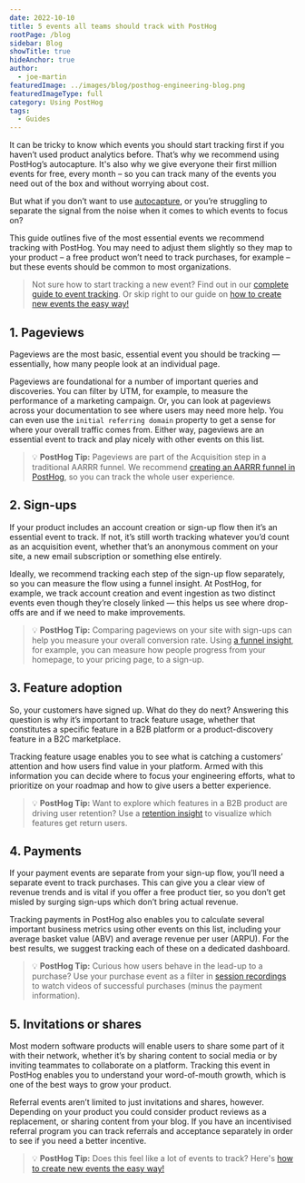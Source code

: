 ```yaml
---
date: 2022-10-10
title: 5 events all teams should track with PostHog
rootPage: /blog
sidebar: Blog
showTitle: true
hideAnchor: true
author:
  - joe-martin
featuredImage: ../images/blog/posthog-engineering-blog.png
featuredImageType: full
category: Using PostHog
tags:
  - Guides
---
```


It can be tricky to know which events you should start tracking first if you haven’t used product analytics before. That’s why we recommend using PostHog’s autocapture. It's also why we give everyone their first million events for free, every month – so you can track many of the events you need out of the box and without worrying about cost. 

But what if you don’t want to use [autocapture](/docs/integrate/client/js#autocapture), or you’re struggling to separate the signal from the noise when it comes to which events to focus on? 

This guide outlines five of the most essential events we recommend tracking with PostHog. You may need to adjust them slightly so they map to your product – a free product won’t need to track purchases, for example – but these events should be common to most organizations. 

> Not sure how to start tracking a new event? Find out in our [complete guide to event tracking](/tutorials/event-tracking-guide). Or skip right to our guide on [how to create new events the easy way!](/tutorials/how-to-capture-events-the-easy-way)

## 1. Pageviews
Pageviews are the most basic, essential event you should be tracking — essentially, how many people look at an individual page. 

Pageviews are foundational for a number of important queries and discoveries. You can filter by UTM, for example, to measure the performance of a marketing campaign. Or, you can look at pageviews across your documentation to see where users may need more help. You can even use the `initial referring domain` property to get a sense for where your overall traffic comes from. Either way, pageviews are an essential event to track and play nicely with other events on this list. 

> 💡 **PostHog Tip:** Pageviews are part of the Acquisition step in a traditional AARRR funnel. We recommend [creating an AARRR funnel in PostHog](/blog/aarrr-pirate-funnel), so you can track the whole user experience. 

## 2. Sign-ups
If your product includes an account creation or sign-up flow then it’s an essential event to track. If not, it’s still worth tracking whatever you’d count as an acquisition event, whether that’s an anonymous comment on your site, a new email subscription or something else entirely. 

Ideally, we recommend tracking each step of the sign-up flow separately, so you can measure the flow using a funnel insight. At PostHog, for example, we track account creation and event ingestion as two distinct events even though they’re closely linked — this helps us see where drop-offs are and if we need to make improvements. 

> 💡 **PostHog Tip:** Comparing pageviews on your site with sign-ups can help you measure your overall conversion rate. Using [a funnel insight](/manual/funnels), for example, you can measure how people progress from your homepage, to your pricing page, to a sign-up. 

## 3. Feature adoption
So, your customers have signed up. What do they do next? Answering this question is why it’s important to track feature usage, whether that constitutes a specific feature in a B2B platform or a product-discovery feature in a B2C marketplace. 

Tracking feature usage enables you to see what is catching a customers’ attention and how users find value in your platform. Armed with this information you can decide where to focus your engineering efforts, what to prioritize on your roadmap and how to give users a better experience. 

> 💡 **PostHog Tip:** Want to explore which features in a B2B product are driving user retention? Use a [retention insight](/manual/retention) to visualize which features get return users.

## 4. Payments 
If your payment events are separate from your sign-up flow, you’ll need a separate event to track purchases. This can give you a clear view of revenue trends and is vital if you offer a free product tier, so you don’t get misled by surging sign-ups which don’t bring actual revenue.

Tracking payments in PostHog also enables you to calculate several important business metrics using other events on this list, including your average basket value (ABV) and average revenue per user (ARPU). For the best results, we suggest tracking each of these on a dedicated dashboard. 

> 💡 **PostHog Tip:** Curious how users behave in the lead-up to a purchase? Use your purchase event as a filter in [session recordings](/manual/recordings) to watch videos of successful purchases (minus the payment information).

## 5. Invitations or shares
Most modern software products will enable users to share some part of it with their network, whether it’s by sharing content to social media or by inviting teammates to collaborate on a platform. Tracking this event in PostHog enables you to understand your word-of-mouth growth, which is one of the best ways to grow your product.

Referral events aren’t limited to just invitations and shares, however. Depending on your product you could consider product reviews as a replacement, or sharing content from your blog. If you have an incentivised referral program you can track referrals and acceptance separately in order to see if you need a better incentive.

> 💡 **PostHog Tip:** Does this feel like a lot of events to track? Here's [how to create new events the easy way!](/tutorials/how-to-capture-events-the-easy-way)
